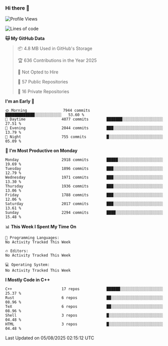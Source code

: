 ### Hi there 👋

<!--
**SemenMartynov/SemenMartynov** is a ✨ _special_ ✨ repository because its `README.md` (this file) appears on your GitHub profile.

Here are some ideas to get you started:

- 🔭 I’m currently working on ...
- 🌱 I’m currently learning ...
- 👯 I’m looking to collaborate on ...
- 🤔 I’m looking for help with ...
- 💬 Ask me about ...
- 📫 How to reach me: ...
- 😄 Pronouns: ...
- ⚡ Fun fact: ...
-->

<!--START_SECTION:waka-->
![Profile Views](http://img.shields.io/badge/Profile%20Views-0-blue)

![Lines of code](https://img.shields.io/badge/From%20Hello%20World%20I%27ve%20Written-7.7%20million%20lines%20of%20code-blue)

**🐱 My GitHub Data** 

> 📦 4.8 MB Used in GitHub's Storage 
 > 
> 🏆 636 Contributions in the Year 2025
 > 
> 🚫 Not Opted to Hire
 > 
> 📜 57 Public Repositories 
 > 
> 🔑 16 Private Repositories 
 > 
**I'm an Early 🐤** 

```text
🌞 Morning                7944 commits        █████████████░░░░░░░░░░░░   53.60 % 
🌆 Daytime                4077 commits        ███████░░░░░░░░░░░░░░░░░░   27.51 % 
🌃 Evening                2044 commits        ███░░░░░░░░░░░░░░░░░░░░░░   13.79 % 
🌙 Night                  755 commits         █░░░░░░░░░░░░░░░░░░░░░░░░   05.09 % 
```
📅 **I'm Most Productive on Monday** 

```text
Monday                   2918 commits        █████░░░░░░░░░░░░░░░░░░░░   19.69 % 
Tuesday                  1896 commits        ███░░░░░░░░░░░░░░░░░░░░░░   12.79 % 
Wednesday                1971 commits        ███░░░░░░░░░░░░░░░░░░░░░░   13.30 % 
Thursday                 1936 commits        ███░░░░░░░░░░░░░░░░░░░░░░   13.06 % 
Friday                   1788 commits        ███░░░░░░░░░░░░░░░░░░░░░░   12.06 % 
Saturday                 2017 commits        ███░░░░░░░░░░░░░░░░░░░░░░   13.61 % 
Sunday                   2294 commits        ████░░░░░░░░░░░░░░░░░░░░░   15.48 % 
```


📊 **This Week I Spent My Time On** 

```text
💬 Programming Languages: 
No Activity Tracked This Week

🔥 Editors: 
No Activity Tracked This Week

💻 Operating System: 
No Activity Tracked This Week
```

**I Mostly Code in C++** 

```text
C++                      17 repos            ██████░░░░░░░░░░░░░░░░░░░   25.37 % 
Rust                     6 repos             ██░░░░░░░░░░░░░░░░░░░░░░░   08.96 % 
TeX                      6 repos             ██░░░░░░░░░░░░░░░░░░░░░░░   08.96 % 
Shell                    3 repos             █░░░░░░░░░░░░░░░░░░░░░░░░   04.48 % 
HTML                     3 repos             █░░░░░░░░░░░░░░░░░░░░░░░░   04.48 % 
```




 Last Updated on 05/08/2025 02:15:12 UTC
<!--END_SECTION:waka-->